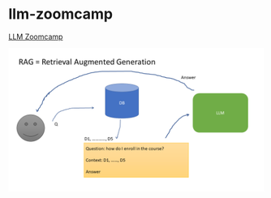 # llm-zoomcamp

[LLM Zoomcamp](https://www.youtube.com/playlist?list=PL3MmuxUbc_hIB4fSqLy_0AfTjVLpgjV3R)

<div align="center">
  <img src="https://github.com/khinthandarkyaw98/LLM-ZOOMCAMP/blob/main/RAG.png">
</div>
